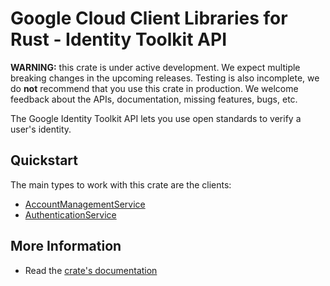 # Google Cloud Client Libraries for Rust - Identity Toolkit API

<!-- Code generated by sidekick. DO NOT EDIT. -->

**WARNING:** this crate is under active development. We expect multiple breaking
changes in the upcoming releases. Testing is also incomplete, we do **not**
recommend that you use this crate in production. We welcome feedback about the
APIs, documentation, missing features, bugs, etc.

The Google Identity Toolkit API lets you use open standards to verify a
user&#39;s identity.

## Quickstart

The main types to work with this crate are the clients:

* [AccountManagementService](https://docs.rs/gcp-sdk-identitytoolkit-v2/latest/gcp_sdk_identitytoolkit_v2/client/struct.AccountManagementService.html)
* [AuthenticationService](https://docs.rs/gcp-sdk-identitytoolkit-v2/latest/gcp_sdk_identitytoolkit_v2/client/struct.AuthenticationService.html)

## More Information

* Read the [crate's documentation](https://docs.rs/gcp-sdk-identitytoolkit-v2/latest/gcp-sdk-identitytoolkit-v2)
